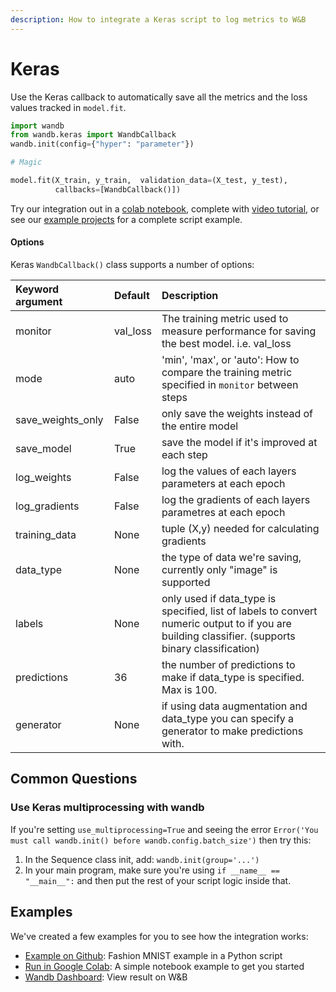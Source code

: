```yaml
---
description: How to integrate a Keras script to log metrics to W&B
---
```


# Keras

Use the Keras callback to automatically save all the metrics and the loss values tracked in `model.fit`.

```python
import wandb
from wandb.keras import WandbCallback
wandb.init(config={"hyper": "parameter"})

# Magic

model.fit(X_train, y_train,  validation_data=(X_test, y_test),
          callbacks=[WandbCallback()])
```

Try our integration out in a [colab notebook](https://colab.research.google.com/github/wandb/examples/blob/master/colabs/keras/Simple_Keras_Integration.ipynb), complete with [video tutorial](https://www.youtube.com/watch?v=Bsudo7jbMow&ab_channel=Weights%26Biases), or see our [example projects](../examples.md) for a complete script example.

#### Options

Keras `WandbCallback()` class supports a number of options:

| Keyword argument | Default | Description |
| :--- | :--- | :--- |
| monitor | val\_loss | The training metric used to measure performance for saving the best model. i.e. val\_loss |
| mode | auto | 'min', 'max', or 'auto': How to compare the training metric specified in `monitor` between steps |
| save\_weights\_only | False | only save the weights instead of the entire model |
| save\_model | True | save the model if it's improved at each step |
| log\_weights | False | log the values of each layers parameters at each epoch |
| log\_gradients | False | log the gradients of each layers parametres at each epoch |
| training\_data | None | tuple \(X,y\) needed for calculating gradients |
| data\_type | None | the type of data we're saving, currently only "image" is supported |
| labels | None | only used if data\_type is specified, list of labels to convert numeric output to if you are building classifier. \(supports binary classification\) |
| predictions | 36 | the number of predictions to make if data\_type is specified. Max is 100. |
| generator | None | if using data augmentation and data\_type you can specify a generator to make predictions with. |

## Common Questions

### **Use Keras multiprocessing with wandb**

If you're setting `use_multiprocessing=True` and seeing the error `Error('You must call wandb.init() before wandb.config.batch_size')` then try this:

1. In the Sequence class init, add: `wandb.init(group='...')` 
2. In your main program, make sure you're using `if __name__ == "__main__":` and then put the rest of your script logic inside that.

## Examples

We've created a few examples for you to see how the integration works:

* [Example on Github](https://github.com/wandb/examples/blob/master/examples/keras/keras-cnn-fashion/train.py):  Fashion MNIST example in a Python script
* [Run in Google Colab](http://wandb.me/keras-colab): A simple notebook example to get you started
* [Wandb Dashboard](https://app.wandb.ai/wandb/keras-fashion-mnist/runs/5z1d85qs): View result on W&B

